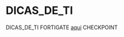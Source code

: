 # DICAS_DE_TI
DICAS_DE_TI
FORTIGATE [aqui](https://github.com/piresand/DICAS_DE_TI/tree/main/FIREWALL/FORTIGATE)
CHECKPOINT 